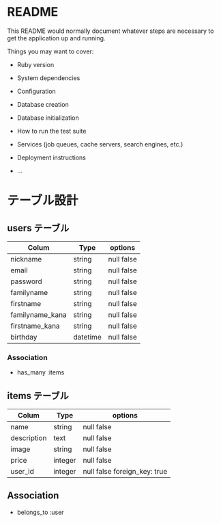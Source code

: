 # README

This README would normally document whatever steps are necessary to get the
application up and running.

Things you may want to cover:

* Ruby version

* System dependencies

* Configuration

* Database creation

* Database initialization

* How to run the test suite

* Services (job queues, cache servers, search engines, etc.)

* Deployment instructions

* ...
# テーブル設計

## users テーブル

| Colum           | Type     | options      |
|-----------------|----------|--------------|
| nickname        | string   | null false   |
| email           | string   | null false   |
| password        | string   | null false   |
| familyname      | string   | null false   |
| firstname       | string   | null false   |
| familyname_kana | string   | null false   |
| firstname_kana  | string   | null false   |
| birthday        | datetime | null false   |

### Association
- has_many :items

## items テーブル

| Colum       | Type    | options      |
|-------------|---------|--------------|
| name        | string  | null false   |
| description | text    | null false   |
| image       | string  | null false   |
| price       | integer | null false   |
| user_id     | integer | null false  foreign_key: true |

## Association
- belongs_to :user
